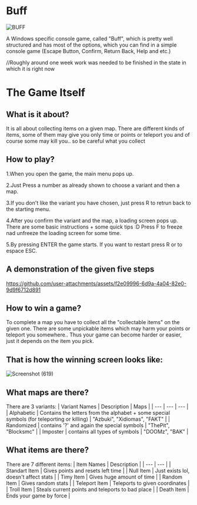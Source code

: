 # Buff

![BUFF](https://github.com/user-attachments/assets/142ff15f-e922-4272-bbb9-80bbc70d3833)

A Windows specific console game, called "Buff", which is pretty well structured and has most of the options, which you can find in a simple console game (Escape Button, Confirm, Return Back, Help and etc.)

//Roughly around one week work was needed to be finished in the state in which it is right now

# The Game Itself

What is it about?
-

It is all about collecting items on a given map. There are different kinds of items, some of them may give you only time or points or teleport you and of course some may kill you.. so be careful what you collect

How to play?
-

1.When you open the game, the main menu pops up. 

2.Just Press a number as already shown to choose a variant and then a map.

3.If you don't like the variant you have chosen, just press R to retrun back to the starting menu.

4.After you confirm the variant and the map, a loading screen pops up. There are some basic instructions + some quick tips :D
Press F to freeze nad unfreeze the loading screen for some time.

5.By pressing ENTER the game starts. If you want to restart press R or to espace ESC.

A demonstration of the given five steps 
-

https://github.com/user-attachments/assets/f2e09996-6d9a-4a04-82e0-9d9f6712d891

How to win a game?
-

To complete a map you have to collect all the "collectable items" on the given one. There are some unpickable items which may harm your points or teleport you somewhere.. Thus your game can become harder or easier, just it depends on the item you pick.

That is how the winning screen looks like:
-

![Screenshot (619)](https://github.com/user-attachments/assets/ad952cc3-a6a8-48b3-a1e3-b9590663b6bc)

What maps are there?
-

There are 3 variants:
| Variant Names | Description | Maps |
| --- | --- | --- |
| Alphabetic | Contains the letters from the alphabet + some special symbols (for teleporting or killing) | "Azbuki", "Xidiomas", "FAKT" |
| Randomized | contains '?' and again the special symbols | "ThePit", "Blocksmc" |
| Imposter | contains all types of symbols | "DOOMz", "BAK" |

What items are there?
-

There are 7 different items:
| Item Names | Description |
| --- | --- |
| Standart Item | Gives points and resets left time |
| Null Item | Just exists lol, doesn't affect stats |
| Timy Item | Gives huge amount of time |
| Random Item | Gives random stats |
| Teleport Item | Teleports to given coordinates |
| Troll Item | Steals current points and teleports to bad place |
| Death Item | Ends your game by force |
